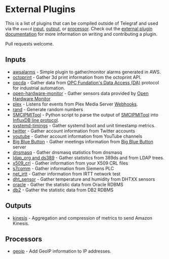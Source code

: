 # External Plugins

This is a list of plugins that can be compiled outside of Telegraf and used via the `execd` [input](plugins/inputs/execd), [output](plugins/outputs/execd), or [processor](plugins/processors/execd). 
Check out the [external plugin documentation](/docs/EXTERNAL_PLUGINS.md) for more information on writing and contributing a plugin. 

Pull requests welcome.

## Inputs
- [awsalarms](https://github.com/vipinvkmenon/awsalarms) - Simple plugin to gather/monitor alarms generated  in AWS.
- [octoprint](https://github.com/BattleBas/octoprint-telegraf-plugin) - Gather 3d print information from the octoprint API.
- [opcda](https://github.com/lpc921/telegraf-execd-opcda) - Gather data from [OPC Fundation's Data Access (DA)](https://opcfoundation.org/about/opc-technologies/opc-classic/) protocol for industrial automation.
- [open-hardware-monitor](https://github.com/marianob85/open_hardware_monitor-telegraf-plugin) - Gather sensors data provided by [Open Hardware Monitor](http://openhardwaremonitor.org)
- [plex](https://github.com/russorat/telegraf-webhooks-plex) - Listens for events from Plex Media Server [Webhooks](https://support.plex.tv/articles/115002267687-webhooks/).
- [rand](https://github.com/ssoroka/rand) - Generate random numbers
- [SMCIPMITool](https://github.com/jhpope/smc_ipmi) - Python script to parse the output of [SMCIPMITool](https://www.supermicro.com/en/solutions/management-software/ipmi-utilities) into [InfluxDB line protocol](https://docs.influxdata.com/influxdb/latest/reference/syntax/line-protocol/). 
- [systemd-timings](https://github.com/pdmorrow/telegraf-execd-systemd-timings) - Gather systemd boot and unit timestamp metrics.
- [twitter](https://github.com/inabagumi/twitter-telegraf-plugin) - Gather account information from Twitter accounts
- [youtube](https://github.com/inabagumi/youtube-telegraf-plugin) - Gather account information from YouTube channels
- [Big Blue Button](https://github.com/SLedunois/bigbluebutton-telegraf-plugin) - Gather meetings information from [Big Blue Button](https://bigbluebutton.org/) server
- [dnsmasq](https://github.com/machinly/dnsmasq-telegraf-plugin) - Gather dnsmasq statistics from dnsmasq
- [ldap_org and ds389](https://github.com/falon/CSI-telegraf-plugins) - Gather statistics from 389ds and from LDAP trees.
- [x509_crl](https://github.com/jcgonnard/telegraf-input-x590crl) - Gather information from your X509 CRL files
- [s7comm](https://github.com/nicolasme/s7comm) - Gather information from Siemens PLC
- [net_irtt](https://github.com/iAnatoly/telegraf-input-net_irtt) - Gather information from IRTT network test
- [dht_sensor](https://github.com/iAnatoly/telegraf-input-dht_sensor) - Gather temperature and humidity from DHTXX sensors
- [oracle](https://github.com/bonitoo-io/telegraf-input-oracle) - Gather the statistic data from Oracle RDBMS
- [db2](https://github.com/bonitoo-io/telegraf-input-db2) - Gather the statistic data from DB2 RDBMS

## Outputs
- [kinesis](https://github.com/morfien101/telegraf-output-kinesis) - Aggregation and compression of metrics to send Amazon Kinesis.

## Processors
 - [geoip](https://github.com/a-bali/telegraf-geoip) - Add GeoIP information to IP addresses.
 
